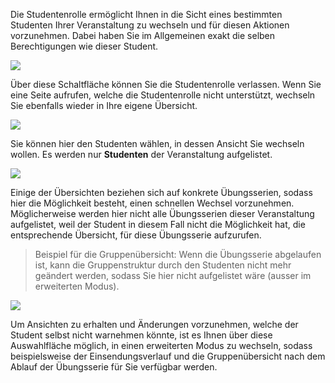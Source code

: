 <!--
  - @file page_admin_studentMode_studentMode_de.md
  -
  - @license http://www.gnu.org/licenses/gpl-3.0.html GPL version 3
  -
  - @package OSTEPU (https://github.com/ostepu/system)
  - @since 0.4.3
  -
  - @author Till Uhlig <till.uhlig@student.uni-halle.de>
  - @date 2015
 -->


Die Studentenrolle ermöglicht Ihnen in die Sicht eines bestimmten Studenten Ihrer Veranstaltung zu wechseln und für diesen Aktionen vorzunehmen. Dabei haben Sie im Allgemeinen exakt die selben Berechtigungen wie dieser Student.

![](studentModeA.png)

Über diese Schaltfläche können Sie die Studentenrolle verlassen. Wenn Sie eine Seite aufrufen, welche die Studentenrolle nicht unterstützt, wechseln Sie ebenfalls wieder in Ihre eigene Übersicht.

![](studentModeB.png)

Sie können hier den Studenten wählen, in dessen Ansicht Sie wechseln wollen. Es werden nur **Studenten** der Veranstaltung aufgelistet.

![](studentModeC.png)

Einige der Übersichten beziehen sich auf konkrete Übungsserien, sodass hier die Möglichkeit besteht, einen schnellen Wechsel vorzunehmen. Möglicherweise werden hier nicht alle Übungsserien dieser Veranstaltung aufgelistet, weil der Student in diesem Fall nicht die Möglichkeit hat, die entsprechende Übersicht, für diese Übungsserie aufzurufen.

> Beispiel für die Gruppenübersicht: Wenn die Übungsserie abgelaufen ist, kann die Gruppenstruktur durch den Studenten nicht mehr geändert werden, sodass Sie hier nicht aufgelistet wäre (ausser im erweiterten Modus).

![](studentModeD.png)

Um Ansichten zu erhalten und Änderungen vorzunehmen, welche der Student selbst nicht warnehmen könnte, ist es Ihnen über diese Auswahlfläche möglich, in einen erweiterten Modus zu wechseln, sodass beispielsweise der Einsendungsverlauf und die Gruppenübersicht nach dem Ablauf der Übungsserie für Sie verfügbar werden.